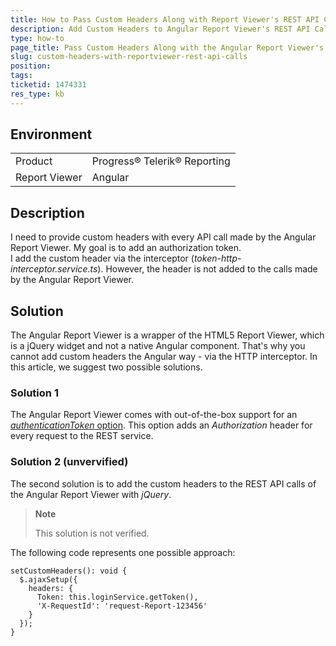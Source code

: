 ```yaml
---
title: How to Pass Custom Headers Along with Report Viewer's REST API Calls from Angular Application
description: Add Custom Headers to Angular Report Viewer's REST API Calls
type: how-to
page_title: Pass Custom Headers Along with the Angular Report Viewer's REST API Calls
slug: custom-headers-with-reportviewer-rest-api-calls
position: 
tags: 
ticketid: 1474331
res_type: kb
---
```


## Environment
<table>
	<tbody>
		<tr>
			<td>Product</td>
			<td>Progress® Telerik® Reporting</td>
		</tr>
		<tr>
			<td>Report Viewer</td>
			<td>Angular</td>
		</tr>
	</tbody>
</table>


## Description
I need to provide custom headers with every API call made by the Angular Report Viewer. My goal is to add an authorization token.  
I add the custom header via the interceptor (*token-http-interceptor.service.ts*). However, the header is not added to the calls made by the Angular Report Viewer.

## Solution
The Angular Report Viewer is a wrapper of the HTML5 Report Viewer, which is a jQuery widget and not a native Angular component. 
That's why you cannot add custom headers the Angular way - via the HTTP interceptor. In this article, we suggest two possible solutions.

### Solution 1
The Angular Report Viewer comes with out-of-the-box support for an [*authenticationToken* option](https://docs.telerik.com/reporting/angular-report-viewer-api-options). 
This option adds an *Authorization* header for every request to the REST service.

### Solution 2 (unvervified)
The second solution is to add the custom headers to the REST API calls of the Angular Report Viewer with *jQuery*. 

>**Note**
>
>This solution is not verified.

The following code represents one possible approach:
```
setCustomHeaders(): void {
  $.ajaxSetup({
    headers: {
      Token: this.loginService.getToken(),
      'X-RequestId': 'request-Report-123456'
    }
  });
}
```

